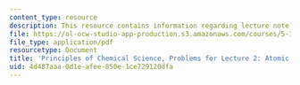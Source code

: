 ```yaml
---
content_type: resource
description: This resource contains information regarding lecture note 2 problems.
file: https://ol-ocw-studio-app-production.s3.amazonaws.com/courses/5-111sc-principles-of-chemical-science-fall-2014/4d487aaa0d1eafee850e1ce729120dfa_MIT5_111F14_Lec02Prob.pdf
file_type: application/pdf
resourcetype: Document
title: 'Principles of Chemical Science, Problems for Lecture 2: Atomic Structure'
uid: 4d487aaa-0d1e-afee-850e-1ce729120dfa
---
```

